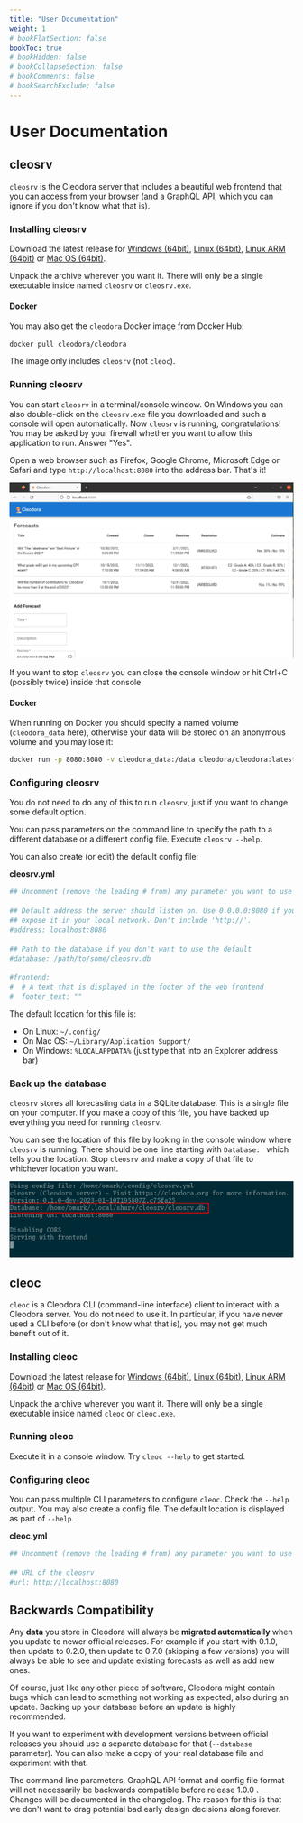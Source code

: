 ```yaml
---
title: "User Documentation"
weight: 1
# bookFlatSection: false
bookToc: true
# bookHidden: false
# bookCollapseSection: false
# bookComments: false
# bookSearchExclude: false
---
```


# User Documentation

## cleosrv

`cleosrv` is the Cleodora server that includes a beautiful web frontend that you
can access from your browser (and a GraphQL API, which you can ignore if you
don't know what that is).


### Installing cleosrv

Download the latest release for
[Windows (64bit)](https://github.com/cleodora-forecasting/cleodora/releases/download/v0.1.1/cleosrv_0.1.1_windows_amd64.zip),
[Linux (64bit)](https://github.com/cleodora-forecasting/cleodora/releases/download/v0.1.1/cleosrv_0.1.1_linux_amd64.tar.gz),
[Linux ARM (64bit)](https://github.com/cleodora-forecasting/cleodora/releases/download/v0.1.1/cleosrv_0.1.1_linux_arm64.tar.gz) or
[Mac OS (64bit)](https://github.com/cleodora-forecasting/cleodora/releases/download/v0.1.1/cleosrv_0.1.1_darwin_amd64.tar.gz).

Unpack the archive wherever you want it. There will only be a single executable
inside named `cleosrv` or `cleosrv.exe`.


#### Docker

You may also get the `cleodora` Docker image from Docker Hub:

`docker pull cleodora/cleodora`

The image only includes `cleosrv` (not `cleoc`).


### Running cleosrv

You can start `cleosrv` in a terminal/console window. On Windows you can also
double-click on the `cleosrv.exe` file you downloaded and such a console will
open automatically. Now `cleosrv` is running, congratulations! You may be asked by
your firewall whether you want to allow this application to run. Answer "Yes".

Open a web browser such as Firefox, Google Chrome, Microsoft Edge or Safari and
type `http://localhost:8080` into the address bar. That's it!

![cleosrv web frontend](cleosrv_frontend.png "cleosrv web frontend")

If you want to stop `cleosrv` you can close the console window or hit Ctrl+C
(possibly twice) inside that console.


#### Docker

When running on Docker you should specify a named volume (`cleodora_data` here),
otherwise your data will be stored on an anonymous volume and you may lose it:

```bash
docker run -p 8080:8080 -v cleodora_data:/data cleodora/cleodora:latest
```


### Configuring cleosrv

You do not need to do any of this to run `cleosrv`, just if you want to change
some default option.

You can pass parameters on the command line to specify the path to a different
database or a different config file. Execute `cleosrv --help`.

You can also create (or edit) the default config file:

**cleosrv.yml**

```yaml
## Uncomment (remove the leading # from) any parameter you want to use

## Default address the server should listen on. Use 0.0.0.0:8080 if you want to
## expose it in your local network. Don't include 'http://'.
#address: localhost:8080

## Path to the database if you don't want to use the default
#database: /path/to/some/cleosrv.db

#frontend:
#  # A text that is displayed in the footer of the web frontend
#  footer_text: ""
```

The default location for this file is:

* On Linux: `~/.config/`
* On Mac OS: `~/Library/Application Support/`
* On Windows: `%LOCALAPPDATA%` (just type that into an Explorer address bar)


### Back up the database

`cleosrv` stores all forecasting data in a SQLite database. This is a single
file on your computer. If you make a copy of this file, you have backed up
everything you need for running `cleosrv`.

You can see the location of this file by looking in the console window where
`cleosrv` is running. There should be one line starting with `Database: ` which
tells you the location. Stop `cleosrv` and make a copy of that file to
whichever location you want.

![cleosrv console](cleosrv_console.png "cleosrv console")


## cleoc

`cleoc` is a Cleodora CLI (command-line interface) client to interact with a
Cleodora server. You do not need to use it. In particular, if you have never
used a CLI before (or don't know what that is), you may not get much benefit
out of it.


### Installing cleoc

Download the latest release for
[Windows (64bit)](https://github.com/cleodora-forecasting/cleodora/releases/download/v0.1.1/cleoc_0.1.1_windows_amd64.zip),
[Linux (64bit)](https://github.com/cleodora-forecasting/cleodora/releases/download/v0.1.1/cleoc_0.1.1_linux_amd64.tar.gz),
[Linux ARM (64bit)](https://github.com/cleodora-forecasting/cleodora/releases/download/v0.1.1/cleoc_0.1.1_linux_arm64.tar.gz) or
[Mac OS (64bit)](https://github.com/cleodora-forecasting/cleodora/releases/download/v0.1.1/cleoc_0.1.1_darwin_amd64.tar.gz).

Unpack the archive wherever you want it. There will only be a single executable
inside named `cleoc` or `cleoc.exe`.


### Running cleoc

Execute it in a console window. Try `cleoc --help` to get started.


### Configuring cleoc

You can pass multiple CLI parameters to configure `cleoc`. Check the `--help`
output. You may also create a config file. The default location is displayed as
part of `--help`.

**cleoc.yml**

```yaml
## Uncomment (remove the leading # from) any parameter you want to use

## URL of the cleosrv
#url: http://localhost:8080
```


## Backwards Compatibility

Any **data** you store in Cleodora will always be **migrated automatically**
when you update to newer official releases. For example if you start with
0.1.0, then update to 0.2.0, then update to 0.7.0 (skipping a few versions) you
will always be able to see and update existing forecasts as well as add new
ones.

Of course, just like any other piece of software, Cleodora might contain bugs
which can lead to something not working as expected, also during an update.
Backing up your database before an update is highly recommended.

If you want to experiment with development versions between official releases
you should use a separate database for that (`--database` parameter). You can
also make a copy of your real database file and experiment with that.

The command line parameters, GraphQL API format and config file format will not
necessarily be backwards compatible before release 1.0.0 . Changes will be
documented in the changelog. The reason for this is that we don't want to drag
potential bad early design decisions along forever.
